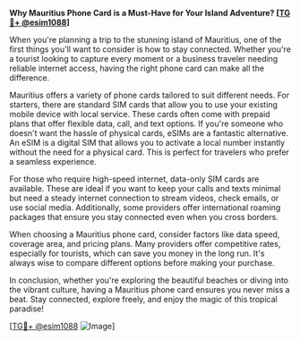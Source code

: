 **Why Mauritius Phone Card is a Must-Have for Your Island Adventure? [[TG💪+ @esim1088](https://t.me/s/esim1088)]**

When you're planning a trip to the stunning island of Mauritius, one of the first things you'll want to consider is how to stay connected. Whether you're a tourist looking to capture every moment or a business traveler needing reliable internet access, having the right phone card can make all the difference. 

Mauritius offers a variety of phone cards tailored to suit different needs. For starters, there are standard SIM cards that allow you to use your existing mobile device with local service. These cards often come with prepaid plans that offer flexible data, call, and text options. If you're someone who doesn't want the hassle of physical cards, eSIMs are a fantastic alternative. An eSIM is a digital SIM that allows you to activate a local number instantly without the need for a physical card. This is perfect for travelers who prefer a seamless experience.

For those who require high-speed internet, data-only SIM cards are available. These are ideal if you want to keep your calls and texts minimal but need a steady internet connection to stream videos, check emails, or use social media. Additionally, some providers offer international roaming packages that ensure you stay connected even when you cross borders.

When choosing a Mauritius phone card, consider factors like data speed, coverage area, and pricing plans. Many providers offer competitive rates, especially for tourists, which can save you money in the long run. It's always wise to compare different options before making your purchase.

In conclusion, whether you're exploring the beautiful beaches or diving into the vibrant culture, having a Mauritius phone card ensures you never miss a beat. Stay connected, explore freely, and enjoy the magic of this tropical paradise! 

[[TG💪+ @esim1088](https://t.me/s/esim1088) ![Image](https://i.postimg.cc/Y0z9fWf4/image.png)]